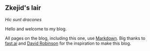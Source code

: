 ## Zkejid's lair
*Hic sunt dracones*

Hello and welcome to my blog.

All pages on the blog, including this one, use [Markdown](https://guides.github.com/features/mastering-markdown/). Big thanks to [fast.ai](https://www.fast.ai) and [David Robinson](http://varianceexplained.org/) for the inspiration to make this blog.
